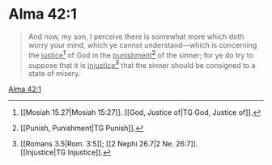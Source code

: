 # Alma 42:1

> And now, my son, I perceive there is somewhat more which doth worry your mind, which ye cannot understand—which is concerning the <u>justice</u>[^a] of God in the <u>punishment</u>[^b] of the sinner; for ye do try to suppose that it is <u>injustice</u>[^c] that the sinner should be consigned to a state of misery.

[Alma 42:1](https://www.churchofjesuschrist.org/study/scriptures/bofm/alma/42?lang=eng&id=p1#p1)


[^a]: [[Mosiah 15.27|Mosiah 15:27]]. [[God, Justice of|TG God, Justice of]].  
[^b]: [[Punish, Punishment|TG Punish]].  
[^c]: [[Romans 3.5|Rom. 3:5]]; [[2 Nephi 26.7|2 Ne. 26:7]]. [[Injustice|TG Injustice]].  
